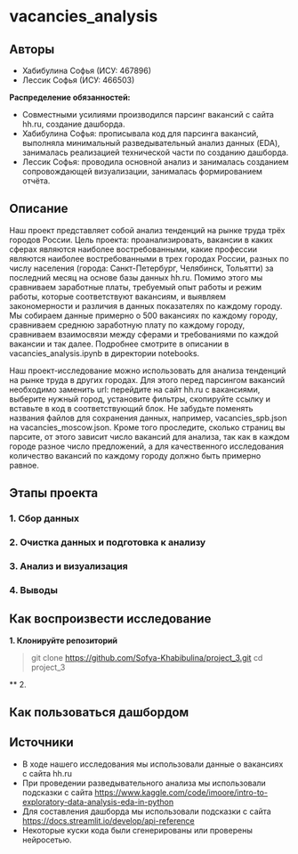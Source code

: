 # vacancies_analysis

## Авторы
- Хабибулина Софья (ИСУ: 467896)
- Лессик Софья (ИСУ: 466503)

**Распределение обязанностей:**  
- Совместными усилиями производился парсинг вакансий с сайта hh.ru, создание дашборда.
- Хабибулина Софья: прописывала код для парсинга вакансий, выполняла минимальный разведывательный анализ данных (EDA), занималась реализацией технической части по созданию дашборда.
- Лессик Софья: проводила основной анализ и занималась созданием сопровождающей визуализации, занималась формированием отчёта.

## Описание 
Наш проект представляет собой анализ тенденций на рынке труда трёх городов России. Цель проекта: проанализировать, вакансии в каких сферах являются наиболее востребованными, какие профессии являются наиболее востребованными в трех городах России, разных по числу населения (города: Санкт-Петербург, Челябинск, Тольятти) за последний месяц на основе базы данных hh.ru. Помимо этого мы сравниваем заработные платы, требуемый опыт работы и режим работы, которые соответствуют вакансиям, и выявляем закономерности и различия в данных показателях по каждому городу. Мы собираем данные примерно о 500 вакансиях по каждому городу, сравниваем среднюю заработную плату по каждому городу, сравниваем взаимосвязи между сферами и требованиями по каждой вакансии и так далее. Подробнее смотрите в описании в vacancies_analysis.ipynb в директории notebooks.

Наш проект-исследование можно использовать для анализа тенденций на рынке труда в других городах. Для этого перед парсингом вакансий необходимо заменить url: перейдите на сайт hh.ru с вакансиями, выберите нужный город, установите фильтры, скопируйте ссылку и вставьте в код в соответствующий блок. Не забудьте поменять названия файлов для сохранения данных, например, vacancies_spb.json на vacancies_moscow.json. Кроме того проследите, сколько страниц вы парсите, от этого зависит число вакансий для анализа, так как в каждом городе разное число предложений, а для качественного исследования количество вакансий по каждому городу должно быть примерно равное.

## Этапы проекта
### 1. Сбор данных

### 2. Очистка данных и подготовка к анализу

### 3. Анализ и визуализация

### 4. Выводы

## Как воспроизвести исследование
**1. Клонируйте репозиторий**
> git clone https://github.com/Sofya-Khabibulina/project_3.git cd project_3

** 2. 

## Как пользоваться дашбордом


## Источники
- В ходе нашего исследования мы использовали данные о вакансиях с сайта hh.ru
- При проведении разведывательного анализа мы использовали подсказки с сайта https://www.kaggle.com/code/imoore/intro-to-exploratory-data-analysis-eda-in-python
- Для составления дашборда мы использовали подсказки с сайта https://docs.streamlit.io/develop/api-reference
- Некоторые куски кода были сгенерированы или проверены нейросетью. 
